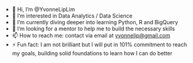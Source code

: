 - 👋 Hi, I’m @YvonneLipLim
- 👀 I’m interested in Data Analytics / Data Science
- 🌱 I’m currently diving deeper into learning Python, R and BigQuery 
- 💞️ I’m looking for a mentor to help me to build the necessary skills
- 📫 How to reach me: contact via email at yvonnelip@gmail.com
- ⚡ Fun fact: I am not brilliant but I will put in 101% commitment to reach my goals, building solid foundations to learn how I can do better

<!---
YvonneLipLim/YvonneLipLim is a ✨ special ✨ repository because its `README.md` (this file) appears on your GitHub profile.
You can click the Preview link to take a look at your changes.
--->
